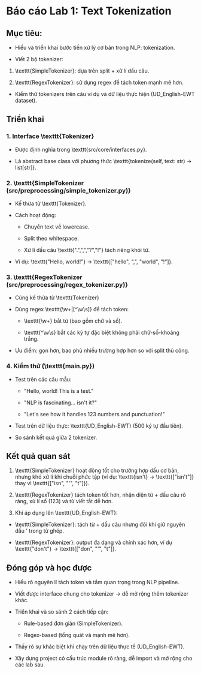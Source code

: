 # Báo cáo Lab 1: Text Tokenization

## Mục tiêu:

- Hiểu và triển khai bước tiền xử lý cơ bản trong NLP: tokenization.

- Viết 2 bộ tokenizer:

1. \texttt{SimpleTokenizer}: dựa trên split + xử lí dấu câu.

2. \texttt{RegexTokenizer}: sử dụng regex để tách token mạnh mẽ hơn.

- Kiểm thử tokenizers trên câu ví dụ và dữ liệu thực hiện (UD_English-EWT dataset).

## Triển khai

### 1. Interface \texttt{Tokenizer}

- Được định nghĩa trong \texttt{src/core/interfaces.py}.

- Là abstract base class với phương thức \texttt{tokenize(self, text: str) -> list[str]}.

### 2. \texttt{SimpleTokenizer (src/preprocessing/simple_tokenizer.py)}
- Kế thừa từ \texttt{Tokenizer}.
- Cách hoạt động:
    
    - Chuyển text về lowercase.
    
    - Split theo whitespace.

    - Xử lí dấu câu \texttt{".",",","?","!"} tách riêng khỏi từ.

- Ví dụ: \texttt{"Hello, world!"} $\rightarrow$ \texttt{["hello", ",", "world", "!"]}.

### 3. \texttt{RegexTokenizer (src/preprocessing/regex_tokenizer.py)}

- Cũng kế thừa từ \texttt{Tokenizer}

- Dùng regex \texttt{\\w+|[^\\w\\s]} để tách token:

    - \texttt{\\w+} bắt từ (bao gồm chữ và số).

    - \texttt{^\\w\\s} bắt các ký tự đặc biệt không phải chữ-số-khoảng trắng.

- Ưu điểm: gọn hơn, bao phủ nhiều trường hợp hơn so với split thủ công.

### 4. Kiểm thử (\texttt{main.py})

- Test trên các câu mẫu:

    - "Hello, world! This is a test."

    - "NLP is fascinating... isn't it?"

    - "Let's see how it handles 123 numbers and punctuation!"

- Test trên dữ liệu thực: \texttt{UD_English-EWT} (500 ký tự đầu tiên).

- So sánh kết quả giữa 2 tokenizer.

## Kết quả quan sát

1. \texttt{SimpleTokenizer} hoạt động tốt cho trường hợp dấu cơ bản, nhưng khó xử lí khi chuỗi phức tập (ví dụ: \texttt{isn't} $\rightarrow$ \texttt{["isn't"]} thay vì \texttt{["isn", "'", "t"]}).

2. \texttt{RegexTokenizer} tách token tốt hơn, nhận diện từ + dấu câu rõ ràng, xử lí số (123) và từ viết tắt dễ hơn.

3. Khi áp dụng lên \texttt{UD_English-EWT}:

- \texttt{SimpleTokenizer}: tách từ + dấu câu nhưng đôi khi giữ nguyên dấu ' trong từ ghép.

- \texttt{RegexTokenizer}: output đa dạng và chính xác hơn, ví dụ \texttt{"don't"} $\rightarrow$ \texttt{["don", "'", "t"]}.

## Đóng góp và học được

- Hiểu rõ nguyên lí tách token và tầm quan trọng trong NLP pipeline.

- Viết được interface chung cho tokenizer $\rightarrow$ dễ mở rộng thêm tokenizer khác.

- Triển khai và so sánh 2 cách tiếp cận:

    - Rule-based đơn giản (SimpleTokenizer).

    - Regex-based (tổng quát và mạnh mẽ hơn).

- Thấy rõ sự khác biệt khi chạy trên dữ liệu thực tế (UD_English-EWT).

- Xây dựng project có cấu trúc module rõ ràng, dễ import và mở rộng cho các lab sau.